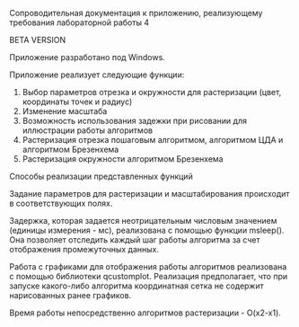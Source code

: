 Сопроводительная документация к приложению, реализующему требования лабораторной работы 4

BETA VERSION

Приложение разработано под Windows.

Приложение реализует следующие функции:

1. Выбор параметров отрезка и окружности для растеризации (цвет, координаты точек и радиус)
2. Изменение масштаба
3. Возможность использования задежки при рисовании для иллюстрации работы алгоритмов
4. Растеризация отрезка пошаговым алгоритмом, алгоритмом ЦДА и алгоритмом Брезенхема
5. Растеризация окружности алгоритмом Брезенхема

Способы реализации представленных функций

Задание параметров для растеризации и масштабирования происходит в соответствующих полях.

Задержка, которая задается неотрицательным числовым значением (единицы измерения - мс), реализована с помощью функции msleep(). Она позволяет отследить каждый шаг работы алгоритма за счет отображения промежуточных данных. 

Работа с графиками для отображения работы алгоритмов реализована с помощью библиотеки qcustomplot. Реализация предполагает, что при запуске какого-либо алгоритма координатная сетка не содержит нарисованных ранее графиков.

Время работы непосредственно алгоритмов растеризации - O(x2-x1).
